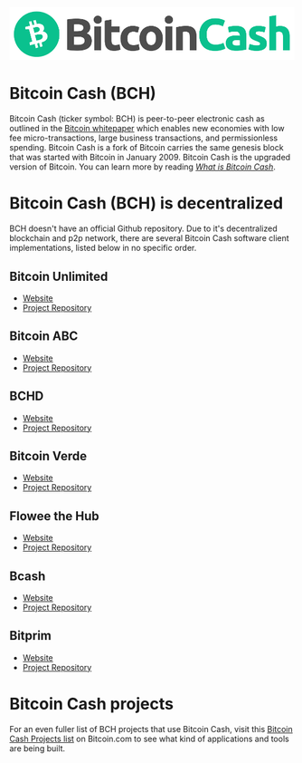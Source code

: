 ![Bitcoin Cash BCH](bitcoin-cash-bch-logo-hero.png "Bitcoin Cash BCH logo")

# Bitcoin Cash (BCH)

Bitcoin Cash (ticker symbol: BCH) is peer-to-peer electronic cash as outlined in the [Bitcoin whitepaper](http://bitcoin.com/bitcoin.pdf) which enables new economies with low fee micro-transactions, large business transactions, and permissionless spending. Bitcoin Cash is a fork of Bitcoin carries the same genesis block that was started with Bitcoin in January 2009. Bitcoin Cash is the upgraded version of Bitcoin. You can learn more by reading *[What is Bitcoin Cash](https://www.bitcoin.com/get-started/what-is-bitcoin-cash)*.

# Bitcoin Cash (BCH) is decentralized

BCH doesn't have an official Github repository. Due to it's decentralized blockchain and p2p network, there are several Bitcoin Cash software client implementations, listed below in no specific order. 

## Bitcoin Unlimited 
* [Website](https://www.bitcoinunlimited.info/)
* [Project Repository](https://github.com/BitcoinUnlimited/BitcoinUnlimited)

## Bitcoin ABC 
* [Website](https://www.bitcoinabc.org/)
* [Project Repository](https://github.com/Bitcoin-ABC/bitcoin-abc)

## BCHD
* [Website](https://bchd.cash/)
* [Project Repository](https://github.com/gcash/bchd)

## Bitcoin Verde
* [Website](https://bitcoinverde.org/documentation/)
* [Project Repository](https://github.com/SoftwareVerde/bitcoin-verde)

## Flowee the Hub
* [Website](https://flowee.org/)
* [Project Repository](https://gitlab.com/FloweeTheHub)

## Bcash
* [Website](https://bcoin.io/)
* [Project Repository](https://github.com/bcoin-org/bcash)

## Bitprim 
* [Website](https://www.bitprim.org/)
* [Project Repository](https://github.com/bitprim)

# Bitcoin Cash projects 

For an even fuller list of BCH projects that use Bitcoin Cash, visit this [Bitcoin Cash Projects list](https://www.bitcoin.com/bitcoin-cash-projects/) on Bitcoin.com to see what kind of applications and tools are being built.
